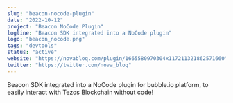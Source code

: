 ```yaml
---
slug: "beacon-nocode-plugin"
date: "2022-10-12"
project: "Beacon NoCode Plugin"
logline: "Beacon SDK integrated into a NoCode plugin"
logo: "beacon_nocode.png"
tags: "devtools"
status: "active"
website: "https://novabloq.com/plugin/1665580970304x117211321862571660"
twitter: "https://twitter.com/nova_bloq"
---
```


Beacon SDK integrated into a NoCode plugin for bubble.io platform, to easily interact with Tezos Blockchain without code!
